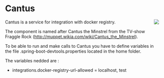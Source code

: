 # Cantus
<img align="right" src="https://muppetmindset.files.wordpress.com/2014/06/cantus.png?w=300&h=274">

Cantus is a service for integration with docker registry.

The component is named after Cantus the Minstrel from the TV-show Fraggle Rock (http://muppet.wikia.com/wiki/Cantus_the_Minstrel).

To be able to run and make calls to Cantus you have to define variables in the file .spring-boot-devtools.properties located in the home folder.

The variables nedded are :
- integrations.docker-registry-url-allowed = localhost, test

